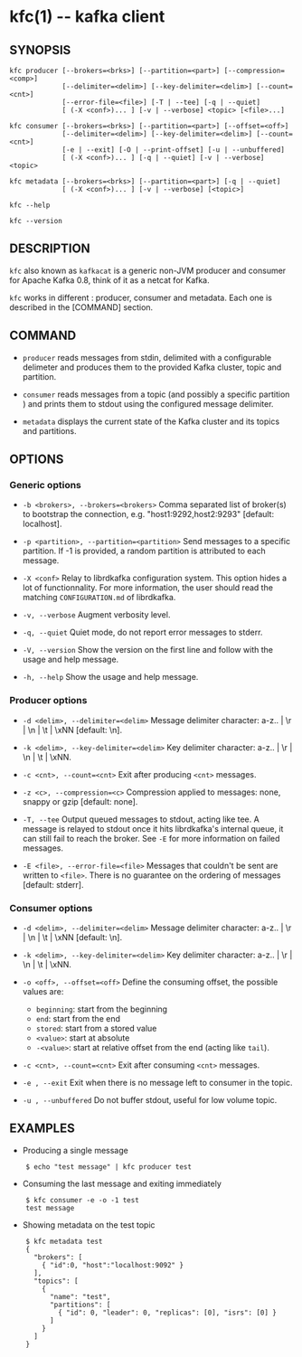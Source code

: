kfc(1) -- kafka client
======================

SYNOPSIS
--------

```
kfc producer [--brokers=<brks>] [--partition=<part>] [--compression=<comp>]
             [--delimiter=<delim>] [--key-delimiter=<delim>] [--count=<cnt>]
             [--error-file=<file>] [-T | --tee] [-q | --quiet]
             [ (-X <conf>)... ] [-v | --verbose] <topic> [<file>...]

kfc consumer [--brokers=<brks>] [--partition=<part>] [--offset=<off>]
             [--delimiter=<delim>] [--key-delimiter=<delim>] [--count=<cnt>]
             [-e | --exit] [-O | --print-offset] [-u | --unbuffered]
             [ (-X <conf>)... ] [-q | --quiet] [-v | --verbose] <topic>

kfc metadata [--brokers=<brks>] [--partition=<part>] [-q | --quiet]
             [ (-X <conf>)... ] [-v | --verbose] [<topic>]

kfc --help

kfc --version
```

DESCRIPTION
-----------

`kfc` also known as `kafkacat` is a generic non-JVM producer and consumer for
Apache Kafka 0.8, think of it as a netcat for Kafka.

`kfc` works in different <command>: producer, consumer and metadata. Each one
is described in the [COMMAND] section.

COMMAND
-------

* `producer`
  reads messages from stdin, delimited with a configurable delimeter and
  produces them to the provided Kafka cluster, topic and partition.

* `consumer`
  reads messages from a topic (and possibly a specific partition ) and prints
  them to stdout using the configured message delimiter.

* `metadata`
  displays the current state of the Kafka cluster and its topics and partitions.

OPTIONS
-------

### Generic options

* `-b <brokers>, --brokers=<brokers>`
  Comma separated list of broker(s) to bootstrap the connection, e.g.
  "host1:9292,host2:9293" [default: localhost].

* `-p <partition>, --partition=<partition>`
  Send messages to a specific partition. If -1 is provided, a random
  partition is attributed to each message.

* `-X <conf>`
  Relay <configuration> to librdkafka configuration system. This option
  hides a lot of functionnality. For more information, the user should
  read the matching `CONFIGURATION.md` of librdkafka.

* `-v, --verbose`
  Augment verbosity level.

* `-q, --quiet`
  Quiet mode, do not report error messages to stderr.

* `-V, --version`
  Show the version on the first line and follow with the usage and help message.

* `-h, --help`
  Show the usage and help message.

### Producer options

* `-d <delim>, --delimiter=<delim>`
  Message delimiter character: a-z.. | \\r | \\n | \\t | \\xNN [default: \\n].

* `-k <delim>, --key-delimiter=<delim>`
  Key delimiter character: a-z.. | \\r | \\n | \\t | \\xNN.

* `-c <cnt>, --count=<cnt>`
  Exit after producing `<cnt>` messages.

* `-z <c>, --compression=<c>`
  Compression applied to messages: none, snappy or gzip [default: none].

* `-T, --tee`
  Output queued messages to stdout, acting like tee. A message is relayed to
  stdout once it hits librdkafka's internal queue, it can still fail to reach
  the broker. See `-E` for more information on failed messages.

* `-E <file>, --error-file=<file>`
  Messages that couldn't be sent are written to `<file>`. There is no guarantee
  on the ordering of messages [default: stderr].

### Consumer options

* `-d <delim>, --delimiter=<delim>`
  Message delimiter character: a-z.. | \\r | \\n | \\t | \\xNN [default: \\n].

* `-k <delim>, --key-delimiter=<delim>`
  Key delimiter character: a-z.. | \\r | \\n | \\t | \\xNN.

* `-o <off>, --offset=<off>`
  Define the consuming offset, the possible values are:
    * `beginning`: start from the beginning
    * `end`: start from the end
    * `stored`: start from a stored value
    * `<value>`: start at absolute <value>
    * `-<value>`: start at relative offset from the end (acting like `tail`).

* `-c <cnt>, --count=<cnt>`
  Exit after consuming `<cnt>` messages.

* `-e , --exit`
  Exit when there is no message left to consumer in the topic.

* `-u , --unbuffered`
  Do not buffer stdout, useful for low volume topic.

EXAMPLES
--------

* Producing a single message

```
    $ echo "test message" | kfc producer test
```

* Consuming the last message and exiting immediately

```
    $ kfc consumer -e -o -1 test
    test message
```

* Showing metadata on the test topic

```
    $ kfc metadata test
    {
      "brokers": [
        { "id":0, "host":"localhost:9092" }
      ],
      "topics": [
        {
          "name": "test",
          "partitions": [
            { "id": 0, "leader": 0, "replicas": [0], "isrs": [0] }
          ]
        }
      ]
    }
```
